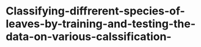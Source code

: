 # Classifying-diffrerent-species-of-leaves-by-training-and-testing-the-data-on-various-calssification-